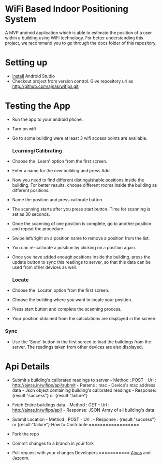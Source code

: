 WiFi Based Indoor Positioning System
====================================
A MVP android application which is able to estimate the position of a user within a building using WiFi technology. For better understanding this project, we recommend you to go through the docs folder of this repository.

Setting up
===============
* [Install](http://example.com/) Android Studio
* Checkout project from version control. Give repository url as
 http://github.com/ajnas/wifips.git

Testing the App
===============
* Run the app to your android phone.
* Turn on wifi
* Go to some building were at least 3 wifi access points are available.

	### Learning/Calibrating
* Choose the 'Learn' option from the first screen.
* Enter a name for the new building and press Add
* Now you need to find different distinguishable positions inside the building. For better results, choose different rooms inside the building as different positions.
* Name the position and press calibrate button.
* The scanning starts after you press start button. Time for scanning is set as 30 seconds.
* Once the scanning of one position is complete, go to another position and repeat the procedure
* Swipe left/right on a position name to remove a position from the list.
* You can re-calibrate a position by clicking on a position again.
* Once you have added enough positions inside the building, press the update button to sync this readings to server, so that this data can be used from other devices as well.
	### Locate
* Choose the 'Locate' option from the first screen.
* Choose the building where you want to locate your position.
* Press start button and complete the scanning process.
* Your position obtained from the calculations are displayed in the screen.
### Sync
* Use the 'Sync' button in the first screen to load the buildings from the server.		  The readings taken from other devices are also displayed. 

Api Details
===============
* Submit a building's calibrated readings to server
		- Method : POST
		- Url 	 : http://ajnas.in/wifips/api/submit
		- Params : 
			mac - Device's mac address
			data - Json object containing building's calibrated readings
		- Response:
			{result:"success"} or {result:"failure"}

* Fetch Entire buildings data
		- Method : GET
		- Url 	 : http://ajnas.in/wifips/api/
		- Response: JSON-Array of all building's data


* Submit Location
		- Method : POST
		- Url 	 : 
		- Response : 
			{result:"success"} or {result:"failure"}
How to Contribute
==================
* Fork the repo
* Commit changes to a branch in your fork
* Pull request with your changes
Developers
===========
[Ajnas](https://github.com/ajnas) and [Jazeem](https://github.com/jazeem). 
